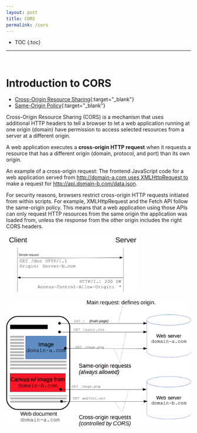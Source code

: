 ```yaml
---
layout: post
title: CORS
permalink: /cors
---
```


- TOC
{:toc}

<hr><br>

# Introduction to CORS

- [Cross-Origin Resource Sharing](https://developer.mozilla.org/en-US/docs/Glossary/CORS){:target="_blank"}
- [Same-Origin Policy](https://developer.mozilla.org/en-US/docs/Web/Security/Same-origin_policy){:target="_blank"}

Cross-Origin Resource Sharing (CORS) is a mechanism that uses additional HTTP headers to tell a browser to let a web application running at one origin (domain) have permission to access selected resources from a server at a different origin.

A web application executes a **cross-origin HTTP request** when it requests a resource that has a different origin (domain, protocol, and port) than its own origin.

An example of a cross-origin request: The frontend JavaScript code for a web application served from http://domain-a.com uses XMLHttpRequest to make a request for http://api.domain-b.com/data.json.

For security reasons, browsers restrict cross-origin HTTP requests initiated from within scripts. For example, XMLHttpRequest and the Fetch API follow the same-origin policy. This means that a web application using those APIs can only request HTTP resources from the same origin the application was loaded from, unless the response from the other origin includes the right CORS headers.

![client-server-http.png](https://github.com/arpit04tripathi/files-cdn/raw/cdn/webservices/cors/client-server-http.png)

![cors.png](https://github.com/arpit04tripathi/files-cdn/raw/cdn/webservices/cors/cors.png)